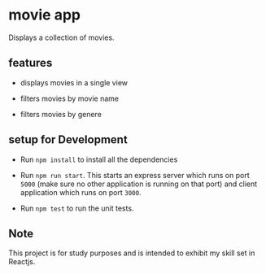 # movie app

Displays a collection of movies.

## features

- displays movies in a single view

- filters movies by movie name

- filters movies by genere

## setup for  Development

- Run  `npm install` to install all the dependencies

- Run `npm run start`. This starts an express server which runs on port `5000` (make sure no other application is running on that port) and client application which runs on port `3000`.

- Run `npm test` to run the unit tests.

## Note

This project is for study purposes and is intended to exhibit my skill set in Reactjs.
